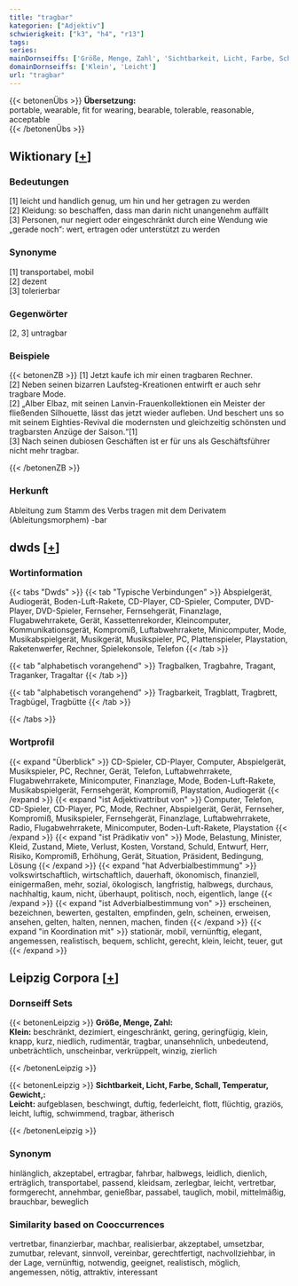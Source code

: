 ```yaml
---
title: "tragbar"
kategorien: ["Adjektiv"]
schwierigkeit: ["k3", "h4", "r13"]
tags:
series:
mainDornseiffs: ['Größe, Menge, Zahl', 'Sichtbarkeit, Licht, Farbe, Schall, Temperatur, Gewicht,']
domainDornseiffs: ['Klein', 'Leicht']
url: "tragbar"
---
```


{{< betonenÜbs >}}
**Übersetzung:**  
portable, wearable, fit for wearing, bearable, tolerable, reasonable, acceptable  
{{< /betonenÜbs >}}

## Wiktionary [[+](https://de.wiktionary.org/wiki/tragbar)]

### Bedeutungen
[1] leicht und handlich genug, um hin und her getragen zu werden  
[2] Kleidung: so beschaffen, dass man darin nicht unangenehm auffällt  
[3] Personen,  nur negiert oder eingeschränkt durch eine Wendung wie „gerade noch“: wert, ertragen oder unterstützt zu werden  

### Synonyme
[1] transportabel, mobil  
[2] dezent  
[3] tolerierbar  

### Gegenwörter
[2, 3] untragbar  

### Beispiele
{{< betonenZB >}}
[1] Jetzt kaufe ich mir einen tragbaren Rechner.  
[2] Neben seinen bizarren Laufsteg-Kreationen entwirft er auch sehr tragbare Mode.  
[2] „Alber Elbaz, mit seinen Lanvin-Frauenkollektionen ein Meister der fließenden Silhouette, lässt das jetzt wieder aufleben. Und beschert uns so mit seinem Eighties-Revival die modernsten und gleichzeitig schönsten und tragbarsten Anzüge der Saison.“[1]  
[3] Nach seinen dubiosen Geschäften ist er für uns als Geschäftsführer nicht mehr tragbar.  

{{< /betonenZB >}}
### Herkunft
Ableitung zum Stamm des Verbs tragen mit dem Derivatem (Ableitungsmorphem) -bar  



## dwds [[+](https://www.dwds.de/wb/tragbar)]

### Wortinformation
{{< tabs "Dwds" >}}
{{< tab "Typische Verbindungen" >}}
Abspielgerät, Audiogerät, Boden-Luft-Rakete, CD-Player, CD-Spieler, Computer, DVD-Player, DVD-Spieler, Fernseher, Fernsehgerät, Finanzlage, Flugabwehrrakete, Gerät, Kassettenrekorder, Kleincomputer, Kommunikationsgerät, Kompromiß, Luftabwehrrakete, Minicomputer, Mode, Musikabspielgerät, Musikgerät, Musikspieler, PC, Plattenspieler, Playstation, Raketenwerfer, Rechner, Spielekonsole, Telefon
{{< /tab >}}

{{< tab "alphabetisch vorangehend" >}}
Tragbalken, Tragbahre, Tragant, Traganker, Tragaltar
{{< /tab >}}

{{< tab "alphabetisch vorangehend" >}}
Tragbarkeit, Tragblatt, Tragbrett, Tragbügel, Tragbütte
{{< /tab >}}

{{< /tabs >}}

### Wortprofil
{{< expand "Überblick" >}} CD-Spieler, CD-Player, Computer, Abspielgerät, Musikspieler, PC, Rechner, Gerät, Telefon, Luftabwehrrakete, Flugabwehrrakete, Minicomputer, Finanzlage, Mode, Boden-Luft-Rakete, Musikabspielgerät, Fernsehgerät, Kompromiß, Playstation, Audiogerät {{< /expand >}}
{{< expand "ist Adjektivattribut von" >}} Computer, Telefon, CD-Spieler, CD-Player, PC, Mode, Rechner, Abspielgerät, Gerät, Fernseher, Kompromiß, Musikspieler, Fernsehgerät, Finanzlage, Luftabwehrrakete, Radio, Flugabwehrrakete, Minicomputer, Boden-Luft-Rakete, Playstation {{< /expand >}}
{{< expand "ist Prädikativ von" >}} Mode, Belastung, Minister, Kleid, Zustand, Miete, Verlust, Kosten, Vorstand, Schuld, Entwurf, Herr, Risiko, Kompromiß, Erhöhung, Gerät, Situation, Präsident, Bedingung, Lösung {{< /expand >}}
{{< expand "hat Adverbialbestimmung" >}} volkswirtschaftlich, wirtschaftlich, dauerhaft, ökonomisch, finanziell, einigermaßen, mehr, sozial, ökologisch, langfristig, halbwegs, durchaus, nachhaltig, kaum, nicht, überhaupt, politisch, noch, eigentlich, lange {{< /expand >}}
{{< expand "ist Adverbialbestimmung von" >}} erscheinen, bezeichnen, bewerten, gestalten, empfinden, geln, scheinen, erweisen, ansehen, gelten, halten, nennen, machen, finden {{< /expand >}}
{{< expand "in Koordination mit" >}} stationär, mobil, vernünftig, elegant, angemessen, realistisch, bequem, schlicht, gerecht, klein, leicht, teuer, gut {{< /expand >}}

## Leipzig Corpora [[+](https://corpora.uni-leipzig.de/en/res?word=tragbar&corpusId=deu_newscrawl-public_2018)]

### Dornseiff Sets
{{< betonenLeipzig >}}
**Größe, Menge, Zahl:**  
**Klein:** beschränkt, dezimiert, eingeschränkt, gering, geringfügig, klein, knapp, kurz, niedlich, rudimentär, tragbar, unansehnlich, unbedeutend, unbeträchtlich, unscheinbar, verkrüppelt, winzig, zierlich  

{{< /betonenLeipzig >}}


{{< betonenLeipzig >}}
**Sichtbarkeit, Licht, Farbe, Schall, Temperatur, Gewicht,:**  
**Leicht:** aufgeblasen, beschwingt, duftig, federleicht, flott, flüchtig, graziös, leicht, luftig, schwimmend, tragbar, ätherisch  

{{< /betonenLeipzig >}}

### Synonym
hinlänglich, akzeptabel, ertragbar, fahrbar, halbwegs, leidlich, dienlich, erträglich, transportabel, passend, kleidsam, zerlegbar, leicht, vertretbar, formgerecht, annehmbar, genießbar, passabel, tauglich, mobil, mittelmäßig, brauchbar, beweglich


### Similarity based on Cooccurrences
vertretbar, finanzierbar, machbar, realisierbar, akzeptabel, umsetzbar, zumutbar, relevant, sinnvoll, vereinbar, gerechtfertigt, nachvollziehbar, in der Lage, vernünftig, notwendig, geeignet, realistisch, möglich, angemessen, nötig, attraktiv, interessant

